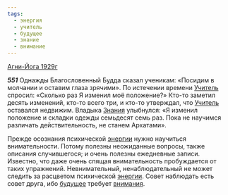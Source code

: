 ```yaml
---
tags:
  - энергия
  - учитель
  - будущее
  - знание
  - внимание
---
```


[Агни-Йога 1929г](/agni/1929)

___551___
Однажды Благословенный Будда сказал ученикам: «Посидим в молчании и оставим глаза зрячими». По истечении времени [Учитель](/tag/#учитель) спросил: «Сколько раз Я изменил моё положение?» Кто-то заметил десять изменений, кто-то всего три, и кто-то утверждал, что [Учитель](/tag/#учитель) оставался недвижим. Владыка [Знания](/tag/#знание) улыбнулся: «Я изменил положение и складки одежды семьдесят семь раз. Пока не научимся различать действительность, не станем Архатами».   

Прежде осознания психической [энергии](/tag/#энергия) нужно научиться внимательности. Потому полезны неожиданные вопросы, также описания случившегося; и очень полезны ежедневные записи. Известно, что даже очень спящая внимательность пробуждается от таких упражнений. Невнимательный, ненаблюдательный не может следить за расцветом психической [энергии](/tag/#энергия). Совет наблюдать есть совет друга, ибо [будущее](/tag/#будущее) требует [внимания](/tag/#внимание).